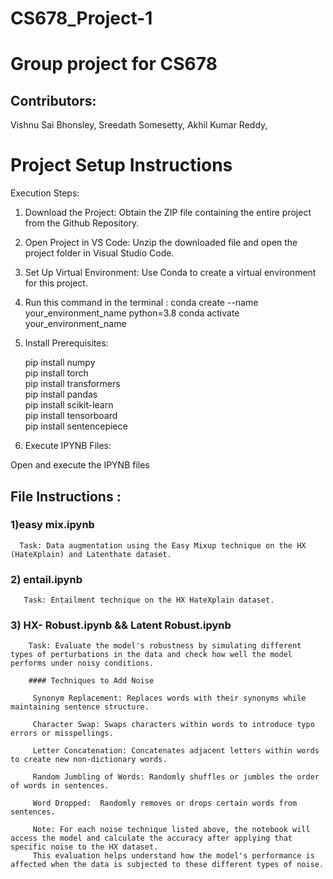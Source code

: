 # CS678_Project-1
# Group project for CS678

## Contributors:
Vishnu Sai Bhonsley, 
Sreedath Somesetty, 
Akhil Kumar Reddy, 


# Project Setup Instructions
 Execution Steps:

1) Download the Project:  Obtain the ZIP file containing the entire project from the Github Repository.

2) Open Project in VS Code: Unzip the downloaded file and open the project folder in Visual Studio Code.

3) Set Up Virtual Environment: Use Conda to create a virtual environment for this project.

4) Run this command in the terminal :
 conda create --name your_environment_name python=3.8
 conda activate your_environment_name

 
5) Install Prerequisites:

   pip install numpy<br>
   pip install torch<br>
   pip install transformers<br>
   pip install pandas<br>
   pip install scikit-learn<br>
   pip install tensorboard<br>
   pip install sentencepiece<br>

6) Execute IPYNB Files:

Open and execute the IPYNB files 



## File Instructions :

### 1)easy mix.ipynb
      Task: Data augmentation using the Easy Mixup technique on the HX (HateXplain) and Latenthate dataset.
  
### 2) entail.ipynb
       Task: Entailment technique on the HX HateXplain dataset.

### 3) HX- Robust.ipynb && Latent Robust.ipynb 

        Task: Evaluate the model's robustness by simulating different types of perturbations in the data and check how well the model performs under noisy conditions.

        #### Techniques to Add Noise

         Synonym Replacement: Replaces words with their synonyms while maintaining sentence structure.
         
         Character Swap: Swaps characters within words to introduce typo errors or misspellings. 
         
         Letter Concatenation: Concatenates adjacent letters within words to create new non-dictionary words.
         
         Random Jumbling of Words: Randomly shuffles or jumbles the order of words in sentences.
         
         Word Dropped:  Randomly removes or drops certain words from sentences.

         Note: For each noise technique listed above, the notebook will access the model and calculate the accuracy after applying that specific noise to the HX dataset.
         This evaluation helps understand how the model's performance is affected when the data is subjected to these different types of noise.

         
         

        


